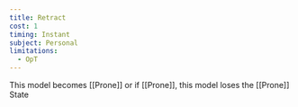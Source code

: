 ```yaml
---
title: Retract
cost: 1
timing: Instant
subject: Personal
limitations:
  - OpT
---
```

This model becomes [[Prone]] or if [[Prone]], this model loses the [[Prone]] State